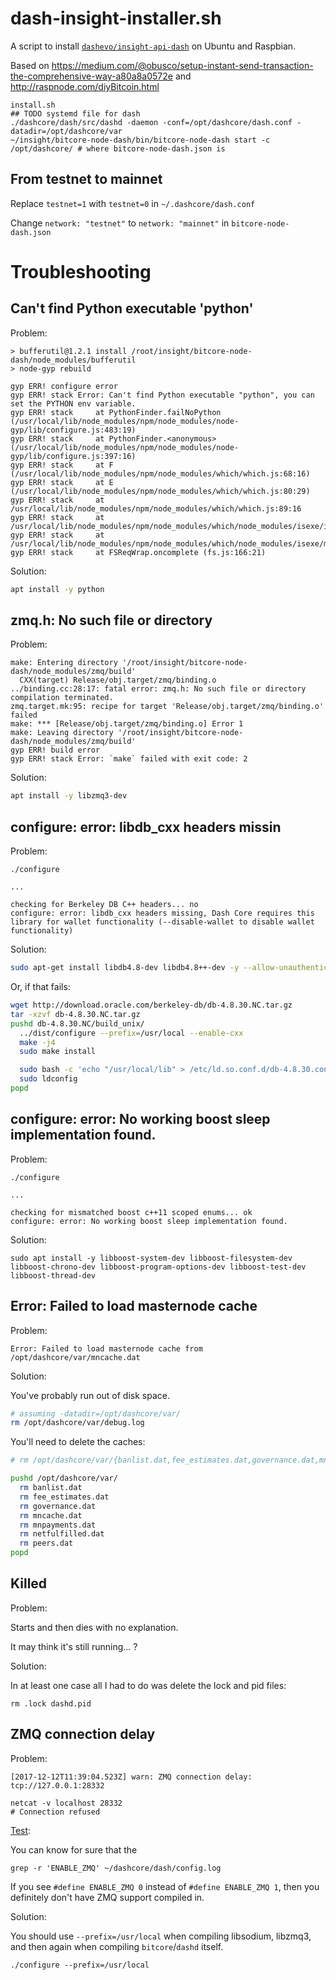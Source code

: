 dash-insight-installer.sh
=======

A script to install
[`dashevo/insight-api-dash`](https://github.com/dashevo/insight-api-dash#getting-started)
on Ubuntu and Raspbian.

Based on https://medium.com/@obusco/setup-instant-send-transaction-the-comprehensive-way-a80a8a0572e
and http://raspnode.com/diyBitcoin.html


```
install.sh
## TODO systemd file for dash
./dashcore/dash/src/dashd -daemon -conf=/opt/dashcore/dash.conf -datadir=/opt/dashcore/var
~/insight/bitcore-node-dash/bin/bitcore-node-dash start -c /opt/dashcore/ # where bitcore-node-dash.json is
```

From testnet to mainnet
--------

Replace `testnet=1` with `testnet=0` in `~/.dashcore/dash.conf`

Change `network: "testnet"` to `network: "mainnet"` in `bitcore-node-dash.json`


Troubleshooting
=====

Can't find Python executable 'python'
------------

Problem:

```
> bufferutil@1.2.1 install /root/insight/bitcore-node-dash/node_modules/bufferutil
> node-gyp rebuild

gyp ERR! configure error
gyp ERR! stack Error: Can't find Python executable "python", you can set the PYTHON env variable.
gyp ERR! stack     at PythonFinder.failNoPython (/usr/local/lib/node_modules/npm/node_modules/node-gyp/lib/configure.js:483:19)
gyp ERR! stack     at PythonFinder.<anonymous> (/usr/local/lib/node_modules/npm/node_modules/node-gyp/lib/configure.js:397:16)
gyp ERR! stack     at F (/usr/local/lib/node_modules/npm/node_modules/which/which.js:68:16)
gyp ERR! stack     at E (/usr/local/lib/node_modules/npm/node_modules/which/which.js:80:29)
gyp ERR! stack     at /usr/local/lib/node_modules/npm/node_modules/which/which.js:89:16
gyp ERR! stack     at /usr/local/lib/node_modules/npm/node_modules/which/node_modules/isexe/index.js:42:5
gyp ERR! stack     at /usr/local/lib/node_modules/npm/node_modules/which/node_modules/isexe/mode.js:8:5
gyp ERR! stack     at FSReqWrap.oncomplete (fs.js:166:21)
```

Solution:

```bash
apt install -y python
```

zmq.h: No such file or directory
-------

Problem:

```
make: Entering directory '/root/insight/bitcore-node-dash/node_modules/zmq/build'
  CXX(target) Release/obj.target/zmq/binding.o
../binding.cc:28:17: fatal error: zmq.h: No such file or directory
compilation terminated.
zmq.target.mk:95: recipe for target 'Release/obj.target/zmq/binding.o' failed
make: *** [Release/obj.target/zmq/binding.o] Error 1
make: Leaving directory '/root/insight/bitcore-node-dash/node_modules/zmq/build'
gyp ERR! build error
gyp ERR! stack Error: `make` failed with exit code: 2
```

Solution:

```bash
apt install -y libzmq3-dev
```

configure: error: libdb_cxx headers missin
------------------------

Problem:

```
./configure

...

checking for Berkeley DB C++ headers... no
configure: error: libdb_cxx headers missing, Dash Core requires this library for wallet functionality (--disable-wallet to disable wallet functionality)
```

Solution:

```bash
sudo apt-get install libdb4.8-dev libdb4.8++-dev -y --allow-unauthenticated
```

Or, if that fails:

```bash
wget http://download.oracle.com/berkeley-db/db-4.8.30.NC.tar.gz
tar -xzvf db-4.8.30.NC.tar.gz
pushd db-4.8.30.NC/build_unix/
  ../dist/configure --prefix=/usr/local --enable-cxx
  make -j4
  sudo make install

  sudo bash -c 'echo "/usr/local/lib" > /etc/ld.so.conf.d/db-4.8.30.conf'
  sudo ldconfig
popd
```

configure: error: No working boost sleep implementation found.
------

Problem:

```
./configure

...

checking for mismatched boost c++11 scoped enums... ok
configure: error: No working boost sleep implementation found.
```

Solution:

```
sudo apt install -y libboost-system-dev libboost-filesystem-dev libboost-chrono-dev libboost-program-options-dev libboost-test-dev libboost-thread-dev
```

Error: Failed to load masternode cache
--------

Problem:

```
Error: Failed to load masternode cache from /opt/dashcore/var/mncache.dat
```

Solution:

You've probably run out of disk space.

```bash
# assuming -datadir=/opt/dashcore/var/
rm /opt/dashcore/var/debug.log
```

You'll need to delete the caches:

```bash
# rm /opt/dashcore/var/{banlist.dat,fee_estimates.dat,governance.dat,mncache.dat,mnpayments.dat,netfulfilled.dat,peers.dat}

pushd /opt/dashcore/var/
  rm banlist.dat
  rm fee_estimates.dat
  rm governance.dat
  rm mncache.dat
  rm mnpayments.dat
  rm netfulfilled.dat
  rm peers.dat
popd
```

Killed
------

Problem:

Starts and then dies with no explanation.

It may think it's still running... ?

Solution:

In at least one case all I had to do was delete the lock and pid files:

```
rm .lock dashd.pid
```

ZMQ connection delay
------

Problem:

```
[2017-12-12T11:39:04.523Z] warn: ZMQ connection delay: tcp://127.0.0.1:28332
```

```
netcat -v localhost 28332
# Connection refused
```

[Test](https://bitcoin.stackexchange.com/a/65066/68465):

You can know for sure that the

```
grep -r 'ENABLE_ZMQ' ~/dashcore/dash/config.log
```

If you see `#define ENABLE_ZMQ 0` instead of `#define ENABLE_ZMQ 1`, then you definitely don't have ZMQ support compiled in.

Solution:

You should use `--prefix=/usr/local` when compiling libsodium, libzmq3, and then again
when compiling `bitcore`/`dashd` itself.

```
./configure --prefix=/usr/local
```
